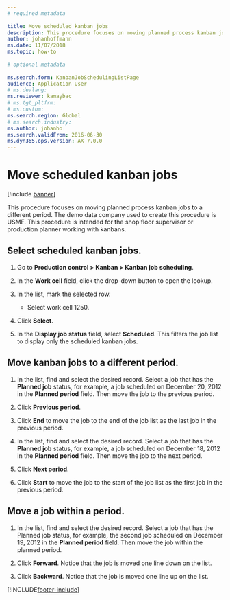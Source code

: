 ```yaml
--- 
# required metadata 
 
title: Move scheduled kanban jobs
description: This procedure focuses on moving planned process kanban jobs to a different period. 
author: johanhoffmann
ms.date: 11/07/2018
ms.topic: how-to 
 
# optional metadata 
 
ms.search.form: KanbanJobSchedulingListPage   
audience: Application User 
# ms.devlang:  
ms.reviewer: kamaybac
# ms.tgt_pltfrm:  
# ms.custom:  
ms.search.region: Global
# ms.search.industry: 
ms.author: johanho
ms.search.validFrom: 2016-06-30 
ms.dyn365.ops.version: AX 7.0.0 
---
```


# Move scheduled kanban jobs

[!include [banner](../../includes/banner.md)]

This procedure focuses on moving planned process kanban jobs to a different period. The demo data company used to create this procedure is USMF. This procedure is intended for the shop floor supervisor or production planner working with kanbans.

## Select scheduled kanban jobs. 

1. Go to **Production control > Kanban > Kanban job scheduling**. 

2. In the **Work cell** field, click the drop-down button to open the lookup. 

3. In the list, mark the selected row. 
   - Select work cell 1250. 
4. Click **Select**. 

5. In the **Display job status** field, select **Scheduled**. This filters the job list to display only the scheduled kanban jobs. 

## Move kanban jobs to a different period. 

1. In the list, find and select the desired record. Select a job that has the **Planned job** status, for example, a job scheduled on December 20, 2012 in the **Planned period** field. Then move the job to the previous period. 

2. Click **Previous period**. 

3. Click **End** to move the job to the end of the job list as the last job in the previous period. 

4. In the list, find and select the desired record. Select a job that has the **Planned job** status, for example, a job scheduled on December 18, 2012 in the **Planned period** field. Then move the job to the next period. 

5. Click **Next period**. 

6. Click **Start** to move the job to the start of the job list as the first job in the previous period. 

## Move a job within a period. 

1. In the list, find and select the desired record. Select a job that has the Planned job status, for example, the second job scheduled on December 19, 2012 in the **Planned period** field. Then move the job within the planned period. 

2. Click **Forward**. Notice that the job is moved one line down on the list. 

3. Click **Backward**. Notice that the job is moved one line up on the list.


[!INCLUDE[footer-include](../../../includes/footer-banner.md)]